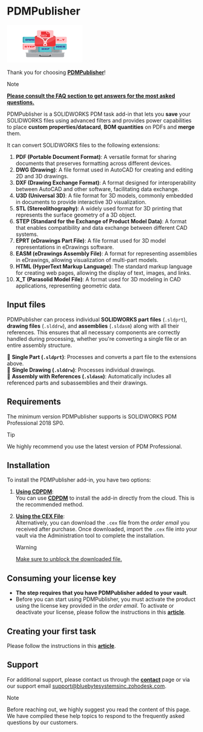 # PDMPublisher

<img src="../images/pdmpublisher_logo.png" width="200" height="100"/>

Thank you for choosing **[PDMPublisher](https://bluebyte.biz/product/pdmpublisher/)**! 

> [!Note]
> **[Please consult the FAQ section to get answers for the most asked questions.](../src/pdmpublisherfaq.html)**


PDMPublisher is a SOLIDWORKS PDM task add-in that lets you **save** your SOLIDWORKS files using advanced filters and provides power capabilities to place **custom properties/datacard**, **BOM quantities** on PDFs and **merge** them.  

It can convert SOLIDWORKS files to the following extensions:

1. **PDF (Portable Document Format)**: A versatile format for sharing documents that preserves formatting across different devices.
2. **DWG (Drawing)**: A file format used in AutoCAD for creating and editing 2D and 3D drawings.
3. **DXF (Drawing Exchange Format)**: A format designed for interoperability between AutoCAD and other software, facilitating data exchange.
4. **U3D (Universal 3D)**: A file format for 3D models, commonly embedded in documents to provide interactive 3D visualization.
5. **STL (Stereolithography)**: A widely used format for 3D printing that represents the surface geometry of a 3D object.
6. **STEP (Standard for the Exchange of Product Model Data)**: A format that enables compatibility and data exchange between different CAD systems.
7. **EPRT (eDrawings Part File)**: A file format used for 3D model representations in eDrawings software.
8. **EASM (eDrawings Assembly File)**: A format for representing assemblies in eDrawings, allowing visualization of multi-part models.
9. **HTML (HyperText Markup Language)**: The standard markup language for creating web pages, allowing the display of text, images, and links.
10. **X_T (Parasolid Model File)**: A format used for 3D modeling in CAD applications, representing geometric data.

## Input files
PDMPublisher can process individual **SOLIDWORKS part files** (`.sldprt`), **drawing files** (`.slddrw`), and **assemblies** (`.sldasm`) along with all their references. This ensures that all necessary components are correctly handled during processing, whether you're converting a single file or an entire assembly structure.  

 🔹 **Single Part (`.sldprt`)**: Processes and converts a part file to the extensions above.  
 🔹 **Single Drawing (`.slddrw`)**: Processes individual drawings.  
 🔹 **Assembly with References (`.sldasm`)**: Automatically includes all referenced parts and subassemblies and their drawings.  


## Requirements

The minimum version PDMPublisher supports is SOLIDWORKS PDM Professional 2018 SP0.  
> [!Tip]
> We highly recommend you use the latest version of PDM Professional.


## Installation

To install the PDMPublisher add-in, you have two options:

1. **[Using CDPDM](/src/updateaddinswithcdpdm.html)**:  
   You can use **[CDPDM](/src/cdpdm.html)** to install the add-in directly from the cloud. This is the recommended method.

2. **[Using the CEX File](/src/installingpdmaddins.html)**:  
   Alternatively, you can download the `.cex` file from the *order email* you received after purchase. Once downloaded, import the `.cex` file into your vault via the Administration tool to complete the installation.
    > [!Warning]
    > [Make sure to unblock the downloaded file.](/src/pdmqa.html)

## Consuming your license key

- **The step requires that you have PDMPublisher added to your vault**.
- Before you can start using PDMPublisher, you must activate the product using the license key provided in the *order email*. To activate or deactivate your license, please follow the instructions in this **[article](/src/licensespdmpublisher.html)**.  

## Creating your first task
Please follow the instructions in this **[article](/src/propertiespagepdmpublisher.html)**.  

## Support
For additional support, please contact us through the **[contact](https://bluebyte.biz/contact/)** page or via our support email support@bluebytesystemsinc.zohodesk.com.

> [!Note]
> Before reaching out, we highly suggest you read the content of this page. We have compiled these help topics to respond to the frequently asked questions by our customers.




<script
  src='https://cdn.jotfor.ms/agent/embedjs/0196efe63b1f79818c409ffed296766d11af/embed.js?skipWelcome=1&maximizable=1'>
</script>